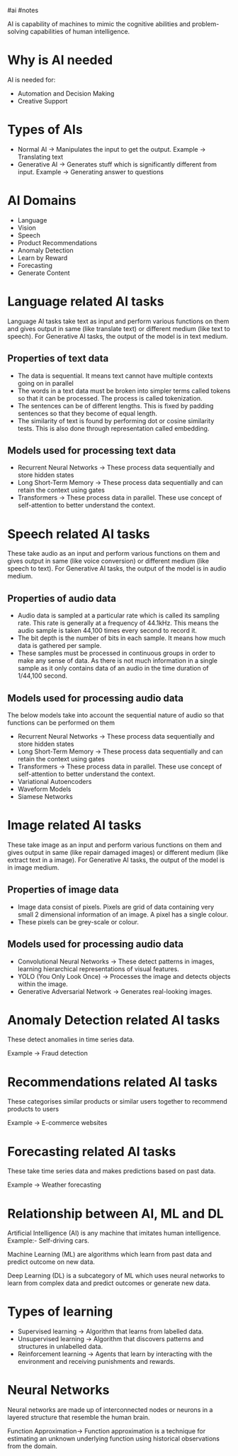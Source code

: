 #ai #notes 

AI is capability of machines to mimic the cognitive abilities and problem-solving capabilities of human intelligence.
# Why is AI needed

AI is needed for:

- Automation and Decision Making
- Creative Support

# Types of AIs

- Normal AI -> Manipulates the input to get the output. Example -> Translating text
- Generative AI -> Generates stuff which is significantly different from input. Example -> Generating answer to questions

# AI Domains

- Language
- Vision
- Speech
- Product Recommendations
- Anomaly Detection
- Learn by Reward
- Forecasting
- Generate Content

# Language related AI tasks

Language AI tasks take text as input and perform various functions on them and gives output in same (like translate text) or different medium (like text to speech).
For Generative AI tasks, the output of the model is in text medium.

## Properties of text data

- The data is sequential. It means text cannot have multiple contexts going on in parallel
- The words in a text data must be broken into simpler terms called tokens so that it can be processed. The process is called tokenization.
- The sentences can be of different lengths. This is fixed by padding sentences so that they become of equal length.
- The similarity of text is found by performing dot or cosine similarity tests. This is also done through representation called embedding.

## Models used for processing text data

- Recurrent Neural Networks -> These process data sequentially and store hidden states
- Long Short-Term Memory -> These process data sequentially and can retain the context using gates
- Transformers -> These process data in parallel. These use concept of self-attention to better understand the context.

# Speech related AI tasks

These take audio as an input and perform various functions on them and gives output in same (like voice conversion) or different medium (like speech to text).
For Generative AI tasks, the output of the model is in audio medium.

## Properties of audio data

- Audio data is sampled at a particular rate which is called its sampling rate. This rate is generally at a frequency of 44.1kHz. This means the audio sample is taken 44,100 times every second to record it.
- The bit depth is the number of bits in each sample. It means how much data is gathered per sample.
- These samples must be processed in continuous groups in order to make any sense of data. As there is not much information in a single sample as it only contains data of an audio in the time duration of 1/44,100 second.

## Models used for processing audio data

The below models take into account the sequential nature of audio so that functions can be performed on them

- Recurrent Neural Networks -> These process data sequentially and store hidden states
- Long Short-Term Memory -> These process data sequentially and can retain the context using gates
- Transformers -> These process data in parallel. These use concept of self-attention to better understand the context.
- Variational Autoencoders
- Waveform Models
- Siamese Networks

# Image related AI tasks

These take image as an input and perform various functions on them and gives output in same (like repair damaged images) or different medium (like extract text in a image).
For Generative AI tasks, the output of the model is in image medium.

## Properties of image data

- Image data consist of pixels. Pixels are grid of data containing very small 2 dimensional information of an image. A pixel has a single colour.
- These pixels can be grey-scale or colour.

## Models used for processing audio data

- Convolutional Neural Networks -> These detect patterns in images, learning hierarchical representations of visual features.
- YOLO (You Only Look Once) -> Processes the image and detects objects within the image.
- Generative Adversarial Network -> Generates real-looking images.

# Anomaly Detection related AI tasks

These detect anomalies in time series data.

Example -> Fraud detection

# Recommendations related AI tasks

These categorises similar products or similar users together to recommend products to users

Example -> E-commerce websites

# Forecasting related AI tasks

These take time series data and makes predictions based on past data.

Example -> Weather forecasting


# Relationship between AI, ML and DL

Artificial Intelligence (AI) is any machine that imitates human intelligence. Example:- Self-driving cars.

Machine Learning (ML) are algorithms which learn from past data and predict outcome on new data.

Deep Learning (DL) is a subcategory of ML which uses neural networks to learn from complex data and predict outcomes or generate new data.

# Types of learning

- Supervised learning -> Algorithm that learns from labelled data.
- Unsupervised learning -> Algorithm that discovers patterns and structures in unlabelled data.
- Reinforcement learning -> Agents that learn by interacting with the environment and receiving punishments and rewards.
# Neural Networks

Neural networks are made up of interconnected nodes or neurons in a layered structure that resemble the human brain.

Function Approximation-> Function approximation is a technique for estimating an unknown underlying function using historical observations from the domain.